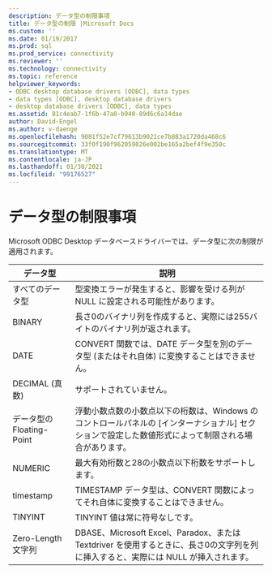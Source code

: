 ```yaml
---
description: データ型の制限事項
title: データ型の制限 |Microsoft Docs
ms.custom: ''
ms.date: 01/19/2017
ms.prod: sql
ms.prod_service: connectivity
ms.reviewer: ''
ms.technology: connectivity
ms.topic: reference
helpviewer_keywords:
- ODBC desktop database drivers [ODBC], data types
- data types [ODBC], desktop database drivers
- desktop database drivers [ODBC], data types
ms.assetid: 81c4eab7-1f6b-47a0-b940-89d6c6a14dae
author: David-Engel
ms.author: v-daenge
ms.openlocfilehash: 9081f52e7cf79613b9021ce7b883a1720da468c6
ms.sourcegitcommit: 33f0f190f962059826e002be165a2bef4f9e350c
ms.translationtype: MT
ms.contentlocale: ja-JP
ms.lasthandoff: 01/30/2021
ms.locfileid: "99176527"
---
```

# <a name="data-type-limitations"></a>データ型の制限事項
Microsoft ODBC Desktop データベースドライバーでは、データ型に次の制限が適用されます。  
  
|データ型|説明|  
|---------------|-----------------|  
|すべてのデータ型|型変換エラーが発生すると、影響を受ける列が NULL に設定される可能性があります。|  
|BINARY|長さ0のバイナリ列を作成すると、実際には255バイトのバイナリ列が返されます。|  
|DATE|CONVERT 関数では、DATE データ型を別のデータ型 (またはそれ自体) に変換することはできません。|  
|DECIMAL (真数)|サポートされていません。|  
|データ型の Floating-Point|浮動小数点数の小数点以下の桁数は、Windows のコントロールパネルの [インターナショナル] セクションで設定した数値形式によって制限される場合があります。|  
|NUMERIC|最大有効桁数と28の小数点以下桁数をサポートします。|  
|timestamp|TIMESTAMP データ型は、CONVERT 関数によってそれ自体に変換することはできません。|  
|TINYINT|TINYINT 値は常に符号なしです。|  
|Zero-Length 文字列|DBASE、Microsoft Excel、Paradox、または Textdriver を使用するときに、長さ0の文字列を列に挿入すると、実際には NULL が挿入されます。|
